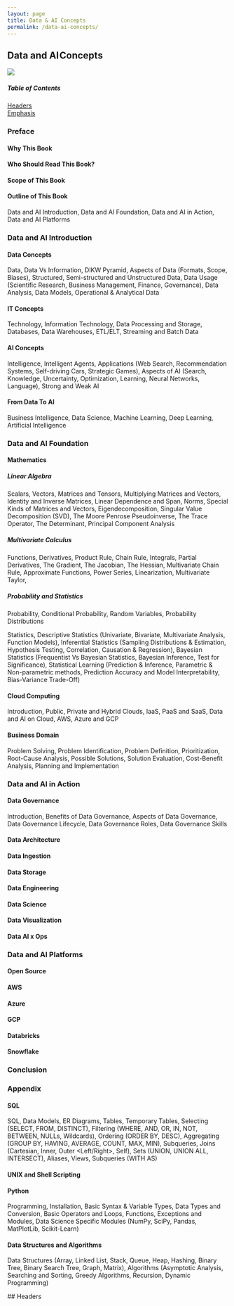 ```yaml
---
layout: page
title: Data & AI Concepts
permalink: /data-ai-concepts/
---
```


## Data and AI Concepts
![](https://cdn-images-1.medium.com/max/800/1*mcaSI_fXXsV_3yQfpUdZdg.png)

##### Table of Contents  
[Headers](#headers)  
[Emphasis](#emphasis)  
   


### Preface
#### Why This Book
#### Who Should Read This Book?
#### Scope of This Book
#### Outline of This Book
Data and AI Introduction, Data and AI Foundation, Data and AI in Action, Data and AI Platforms
### Data and AI Introduction
#### Data Concepts
Data, Data Vs Information, DIKW Pyramid, Aspects of Data (Formats, Scope, Biases), Structured, Semi-structured and Unstructured Data, Data Usage (Scientific Research, Business Management, Finance, Governance), Data Analysis, Data Models, Operational & Analytical Data
#### IT Concepts
Technology, Information Technology, Data Processing and Storage, Databases, Data Warehouses, ETL/ELT, Streaming and Batch Data
#### AI Concepts
Intelligence, Intelligent Agents, Applications (Web Search, Recommendation Systems, Self-driving Cars, Strategic Games), Aspects of AI (Search, Knowledge, Uncertainty, Optimization, Learning, Neural Networks, Language), Strong and Weak AI
#### From Data To AI
Business Intelligence, Data Science, Machine Learning, Deep Learning, Artificial Intelligence
### Data and AI Foundation
#### Mathematics
##### Linear Algebra
Scalars, Vectors, Matrices and Tensors, Multiplying Matrices and Vectors, Identity and Inverse Matrices, Linear Dependence and Span, Norms, Special Kinds of Matrices and Vectors, Eigendecomposition, Singular Value Decomposition (SVD), The Moore Penrose Pseudoinverse, The Trace Operator, The Determinant, Principal Component Analysis
##### Multivariate Calculus
Functions, Derivatives, Product Rule, Chain Rule, Integrals, Partial Derivatives, The Gradient, The Jacobian, The Hessian, Multivariate Chain Rule, Approximate Functions, Power Series, Linearization, Multivariate Taylor, 
##### Probability and Statistics
Probability, Conditional Probability, Random Variables, Probability Distributions

Statistics, Descriptive Statistics (Univariate, Bivariate, Multivariate Analysis, Function Models), Inferential Statistics (Sampling Distributions & Estimation, Hypothesis Testing, Correlation, Causation & Regression), Bayesian Statistics (Frequentist Vs Bayesian Statistics, Bayesian Inference, Test for Significance), Statistical Learning (Prediction & Inference, Parametric & Non-parametric methods, Prediction Accuracy and Model Interpretability, Bias-Variance Trade-Off)
#### Cloud Computing
Introduction, Public, Private and Hybrid Clouds, IaaS, PaaS and SaaS, Data and AI on Cloud, AWS, Azure and GCP
#### Business Domain
Problem Solving, Problem Identification, Problem Definition, Prioritization, Root-Cause Analysis, Possible Solutions, Solution Evaluation, Cost-Benefit Analysis, Planning and Implementation
### Data and AI in Action
#### Data Governance 
Introduction, Benefits of Data Governance, Aspects of Data Governance, Data Governance Lifecycle, Data Governance Roles, Data Governance Skills
#### Data Architecture

#### Data Ingestion
#### Data Storage
#### Data Engineering
#### Data Science
#### Data Visualization
#### Data AI x Ops
### Data and AI Platforms
#### Open Source
#### AWS
#### Azure
#### GCP
#### Databricks
#### Snowflake
### Conclusion
### Appendix
#### SQL
SQL, Data Models, ER Diagrams, Tables, Temporary Tables, Selecting (SELECT, FROM, DISTINCT), Filtering (WHERE, AND, OR, IN, NOT, BETWEEN, NULLs, Wildcards), Ordering (ORDER BY, DESC), Aggregating (GROUP BY, HAVING, AVERAGE, COUNT, MAX, MIN), Subqueries, Joins (Cartesian, Inner, Outer <Left/Right>, Self), Sets (UNION, UNION ALL, INTERSECT), Aliases, Views, Subqueries (WITH AS)

#### UNIX and Shell Scripting

#### Python
Programming, Installation, Basic Syntax & Variable Types, Data Types and Conversion, Basic Operators and Loops, Functions, Exceptions and Modules, Data Science Specific Modules (NumPy, SciPy, Pandas, MatPlotLib, Scikit-Learn)

#### Data Structures and Algorithms
Data Structures (Array, Linked List, Stack, Queue, Heap, Hashing, Binary Tree, Binary Search Tree, Graph, Matrix), Algorithms (Asymptotic Analysis, Searching and Sorting, Greedy Algorithms, Recursion, Dynamic Programming)


<a name="headers"/>
## Headers
